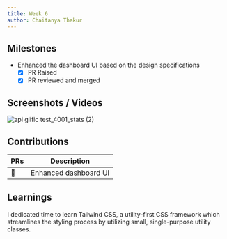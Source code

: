 ```yaml
---
title: Week 6
author: Chaitanya Thakur
---
```


## Milestones

- Enhanced the dashboard UI based on the design specifications
  - [x] PR Raised
  - [x] PR reviewed and merged

## Screenshots / Videos

![api glific test_4001_stats (2)](https://github.com/glific/glific/assets/56156988/5fac8028-9c71-4d39-acf4-ab232dc8653c)

## Contributions

| PRs                                              | Description           |
| ------------------------------------------------ | --------------------- |
| [🔗](https://github.com/glific/glific/pull/3017) | Enhanced dashboard UI |

## Learnings

I dedicated time to learn Tailwind CSS, a utility-first CSS framework which streamlines the styling process by utilizing small, single-purpose utility classes.
